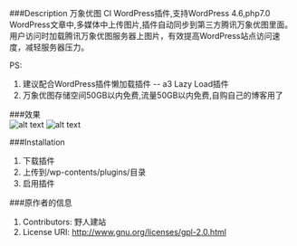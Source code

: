 ###Description
万象优图 CI WordPress插件,支持WordPress 4.6,php7.0  
WordPress文章中,多媒体中上传图片,插件自动同步到第三方腾讯万象优图里面。  
用户访问时加载腾讯万象优图服务器上图片，有效提高WordPress站点访问速度，减轻服务器压力。

PS:  
1. 建议配合WordPress插件懒加载插件 -- a3 Lazy Load插件  
2. 万象优图存储空间50GB以内免费,流量50GB以内免费,自购自己的博客用了

###效果  
![alt text](http://img.funboxpower.com/other-1474599524)
![alt text](http://img.funboxpower.com/other-1474599516)

###Installation
1. 下载插件
2. 上传到/wp-contents/plugins/目录
3. 启用插件

###原作者的信息
1. Contributors: 野人建站
2. License URI: http://www.gnu.org/licenses/gpl-2.0.html
